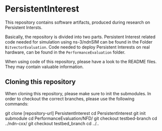 # PersistentInterest
This repository contains software artifacts, produced during research on Persistent Intersts.

Basically, the repository is divided into two parts. Persistent Interest related code needed for simulation using ns-3/ndnSIM can be found in the Folder `BitvectorEvaluation`. Code needed to deploy Persistent Interests on real hardware, can be found in the `PerformanceEvaluation` folder.

When using code of this repository, please have a look to the README files. They may contain valuable information.

## Cloning this repository

When cloning this repository, please make sure to init the submodules. In order to checkout the correct branches, please use the following commands:

  git clone [repository-url] PersistentInterest
  cd PersistentInterest
  git init submodule
  cd PerformanceEvaluation/NFD/
  git checkout testbed-branch
  cd ../ndn-cxx/
  git checkout testbed_branch
  cd ../..
